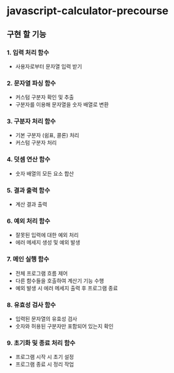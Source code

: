 # javascript-calculator-precourse

## 구현 할 기능
### 1. 입력 처리 함수
   - 사용자로부터 문자열 입력 받기
   
### 2. 문자열 파싱 함수
   - 커스텀 구분자 확인 및 추출
   - 구분자를 이용해 문자열을 숫자 배열로 변환
   
### 3. 구분자 처리 함수
   - 기본 구분자 (쉼표, 콜론) 처리
   - 커스텀 구분자 처리
   
### 4. 덧셈 연산 함수
   - 숫자 배열의 모든 요소 합산

### 5. 결과 출력 함수
   - 계산 결과 출력

### 6. 예외 처리 함수
   - 잘못된 입력에 대한 예외 처리
   - 에러 메세지 생성 및 예외 발생

### 7. 메인 실행 함수
   - 전체 프로그램 흐름 제어
   - 다른 함수들을 호출하여 계산기 기능 수행
   - 예외 발생 시 에러 메세지 출력 후 프로그램 종료

### 8. 유효성 검사 함수
   - 입력된 문자열의 유효성 검사
   - 숫자와 허용된 구분자만 포함되어 있는지 확인

### 9. 초기화 및 종료 처리 함수
   - 프로그램 시작 시 초기 설정
   - 프로그램 종료 시 정리 작업